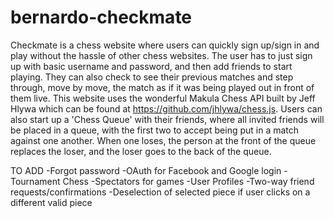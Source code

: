 # bernardo-checkmate
Checkmate is a chess website where users can quickly sign up/sign in and play without the hassle of other chess websites.
The user has to just sign up with basic username and password, and then add friends to start playing. They can also check to see their
previous matches and step through, move by move, the match as if it was being played out in front of them live. This website uses the wonderful Makula Chess API built by Jeff Hlywa which can be found at https://github.com/jhlywa/chess.js. Users can also start up a 'Chess Queue' with their friends, where all invited friends will be placed in a queue, with the first two to accept being put in a match against one another. When one loses, the person at the front of the queue replaces the loser, and the loser goes to the back of the queue.

TO ADD
-Forgot password
-OAuth for Facebook and Google login
-Tournament Chess
-Spectators for games
-User Profiles
-Two-way friend requests/confirmations
-Deselection of selected piece if user clicks on a different valid piece
